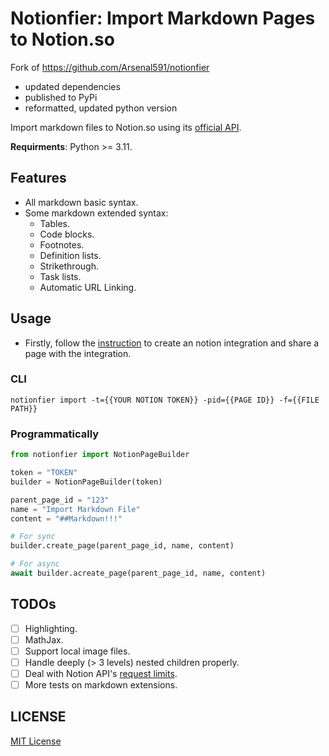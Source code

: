 # Notionfier: Import Markdown Pages to Notion.so

Fork of https://github.com/Arsenal591/notionfier

- updated dependencies
- published to PyPi
- reformatted, updated python version

Import markdown files to Notion.so using its [official API](https://developers.notion.com/).

**Requirments**: Python >= 3.11.

## Features

- All markdown basic syntax.
- Some markdown extended syntax:
  - Tables.
  - Code blocks.
  - Footnotes.
  - Definition lists.
  - Strikethrough.
  - Task lists.
  - Automatic URL Linking.

## Usage

- Firstly, follow the [instruction](https://developers.notion.com/docs/getting-started) to create an notion integration and share a page with the integration.

### CLI

```
notionfier import -t={{YOUR NOTION TOKEN}} -pid={{PAGE ID}} -f={{FILE PATH}}
```

### Programmatically

```python
from notionfier import NotionPageBuilder

token = "TOKEN"
builder = NotionPageBuilder(token)

parent_page_id = "123"
name = "Import Markdown File"
content = "##Markdown!!!"

# For sync
builder.create_page(parent_page_id, name, content)

# For async
await builder.acreate_page(parent_page_id, name, content)
```

## TODOs

- [ ] Highlighting.
- [ ] MathJax.
- [ ] Support local image files.
- [ ] Handle deeply (> 3 levels) nested children properly.
- [ ] Deal with Notion API's [request limits](https://developers.notion.com/reference/request-limits).
- [ ] More tests on markdown extensions.

## LICENSE

[MIT License](https://opensource.org/licenses/MIT)
